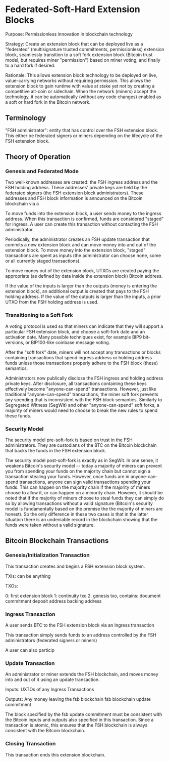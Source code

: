 Federated-Soft-Hard Extension Blocks
====================================

Purpose:  Permissionless innovation in blockchain technology

Strategy:  Create an extension block that can be deployed live as a "federated" (multisignature trusted commitments, permissionless) extension block, seamlessly transition to a soft fork extension block (Bitcoin trust model, but requires miner "permission") based on miner voting, and finally to a hard fork if desired.

Rationale:  This allows extension block technology to be deployed on live, value-carrying networks without requiring permission.  This allows the extension block to gain runtime with value at stake yet not by creating a competitive alt-coin or sidechain.  When the network (miners) accept the technology, it can be automatically (without any code changes) enabled as a
soft or hard fork in the Bitcoin network.

Terminology
-------------

"FSH administrator": entity that has control over the FSH extension block.  This either be federated signers or miners depending on the lifecycle of the FSH extension block.

Theory of Operation
------------------------------------


### Genesis and Federated Mode

Two well-known addresses are created: the FSH ingress address and the FSH holding address.  These addresses' private keys are held by the federated signers (the FSH extension block administrators).  These addresses and FSH block information is announced on the Bitcoin blockchain via a 

To move funds into the extension block, a user sends money to the ingress address.  When this transaction is confirmed, funds are considered "staged" for ingress.  A user can create this transaction without contacting the FSH administrator.

Periodically, the administrator creates an FSH update transaction that commits a new extension block and can move money into and out of the extension block.  To move money into the extension block, "staged" transactions are spent as inputs (the administrator can choose none, some or all currently staged transactions).

To move money out of the extension block, UTXOs are created paying the appropriate (as defined by data inside the extension block) Bitcoin address.

If the value of the inputs is larger than the outputs (money is entering the extension block), an additional output is created that pays to the FSH holding address.  If the value of the outputs is larger than the inputs, a prior UTXO from the FSH holding address is used.


### Transitioning to a Soft Fork

A voting protocol is used so that miners can indicate that they will support a particular FSH extension block, and choose a soft-fork date and an activation date.  Many possible techniques exist, for example BIP9 bit-versions, or BIP100-like coinbase message voting.

After the "soft fork" date, miners will not accept any transactions or blocks containing transactions that spend ingress address or holding address funds unless those transactions properly adhere to the FSH block (these) semantics.

Administrators now publically disclose the FSH ingress and holding address private keys.  After disclosure, all transactions containing these keys effectively become "anyone-can-spend" transactions.  However, just like traditional "anyone-can-spend" transactions, the miner soft fork prevents any spending that is inconsistent with the FSH block semantics.  Similarly to Segregated Witness (SegWit) and other "anyone-can-spend" soft forks, a majority of miners would need to choose to break the new rules to spend these funds.


### Security Model

The security model pre-soft-fork is based on trust in the FSH administrators.  They are custodians of the BTC on the Bitcoin blockchain that backs the funds in the FSH extension block.

The security model post-soft-fork is exactly as in SegWit.   In one sense, it weakens Bitcoin's security model -- today a majority of miners can prevent you from spending your funds on the majority chain but cannot sign a transaction stealing your funds.  However, once funds are in anyone-can-spend transactions, anyone can sign valid transactions spending your funds.  This can happen on the majority chain if the majority of miners choose to allow it, or can happen on a minority chain.  However, it should be noted that if the majority of miners choose to steal funds they can simply do so by allowing transactions without a valid signature (Bitcoin's security model is fundamentally based on the premise the the majority of miners are honest).  So the only difference in these two cases is that in the latter situation there is an undeniable record in the blockchain showing that the funds were taken without a valid signature.  






Bitcoin Blockchain Transactions
------------------------------------

### Genesis/Initialization Transaction

This transaction creates and begins a FSH extension block system.

TXIs:
can be anything

TXOs:

0: first extension block
1: continuity txo
2. genesis txo, contains:
   document commitment
   deposit address
   backing address


### Ingress Transaction

A user sends BTC to the FSH extension block via an Ingress transaction

This transaction simply sends funds to an address controlled by the FSH administrators (federated signers or miners)

A user can also particip

### Update Transaction

An administrator or miner extends the FSH blockchain, and moves money into and out of it using an update transaction.

Inputs: UXTOs of any Ingress Transactions

Outputs:
  Any money leaving the fsb blockchain
  fsb blockchain update commitment

The block specified by the fsb update commitment must be consistent with the Bitcoin inputs and outputs also specified in this transaction.
Since a transaction is atomic, this ensures that the FSH blockchain is always consistent with the Bitcoin blockchain.

### Closing Transaction

This transaction ends this extension blockchain.





